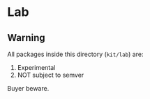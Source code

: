 # Lab

## Warning

All packages inside this directory (`kit/lab`) are:

1. Experimental
2. NOT subject to semver

Buyer beware.
